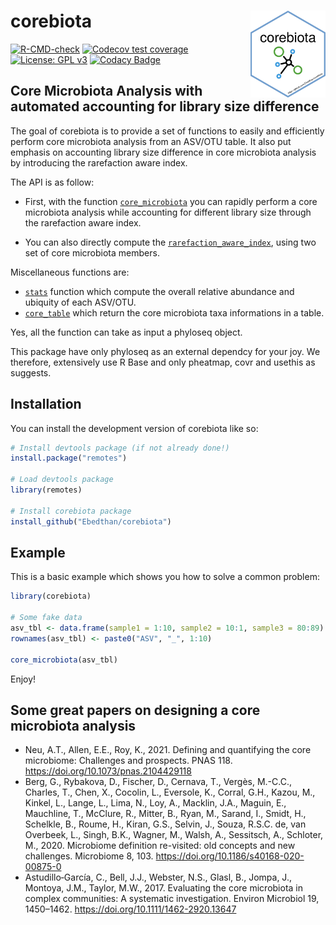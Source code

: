 # corebiota <img src="man/figures/logo.png" align="right" width="120"/>

<!-- badges: start -->

[![R-CMD-check](https://github.com/Ebedthan/corebiota/workflows/R-CMD-check/badge.svg)](https://github.com/Ebedthan/corebiota/actions) [![Codecov test coverage](https://codecov.io/gh/Ebedthan/corebiota/branch/main/graph/badge.svg)](https://app.codecov.io/gh/Ebedthan/corebiota?branch=main) [![License: GPL v3](https://img.shields.io/badge/License-GPLv3-blue.svg)](https://www.gnu.org/licenses/gpl-3.0) [![Codacy Badge](https://app.codacy.com/project/badge/Grade/08d7c6cba76849f4bfae2cc3f0ef5b17)](https://www.codacy.com/gh/Ebedthan/corebiota/dashboard?utm_source=github.com&utm_medium=referral&utm_content=Ebedthan/corebiota&utm_campaign=Badge_Grade)

<!-- badges: end -->

## Core Microbiota Analysis with automated accounting for library size difference

The goal of corebiota is to provide a set of functions to easily and efficiently perform core microbiota analysis from an ASV/OTU table. It also put emphasis on accounting library size difference in core microbiota analysis by introducing the rarefaction aware index.

The API is as follow:

-   First, with the function [`core_microbiota`](https://ebedthan.github.io/corebiota/reference/core_microbiota.html) you can rapidly perform a core microbiota analysis while accounting for different library size through the rarefaction aware index.

-   You can also directly compute the [`rarefaction_aware_index`](https://ebedthan.github.io/corebiota/reference/rarefaction_aware_index.html), using two set of core microbiota members.

Miscellaneous functions are:

-   [`stats`](https://ebedthan.github.io/corebiota/reference/stats.html) function which compute the overall relative abundance and ubiquity of each ASV/OTU.
-   [`core_table`](https://ebedthan.github.io/corebiota/reference/core_table.html) which return the core microbiota taxa informations in a table.

Yes, all the function can take as input a phyloseq object.

This package have only phyloseq as an external dependcy for your joy. We therefore, extensively use R Base and only pheatmap, covr and usethis as suggests.

## Installation

You can install the development version of corebiota like so:

``` r
# Install devtools package (if not already done!)
install.package("remotes")

# Load devtools package
library(remotes)

# Install corebiota package
install_github("Ebedthan/corebiota")
```

## Example

This is a basic example which shows you how to solve a common problem:

``` r
library(corebiota)

# Some fake data
asv_tbl <- data.frame(sample1 = 1:10, sample2 = 10:1, sample3 = 80:89)
rownames(asv_tbl) <- paste0("ASV", "_", 1:10)

core_microbiota(asv_tbl)
```

Enjoy!

## Some great papers on designing a core microbiota analysis

-   Neu, A.T., Allen, E.E., Roy, K., 2021. Defining and quantifying the core microbiome: Challenges and prospects. PNAS 118. <https://doi.org/10.1073/pnas.2104429118>
-   Berg, G., Rybakova, D., Fischer, D., Cernava, T., Vergès, M.-C.C., Charles, T., Chen, X., Cocolin, L., Eversole, K., Corral, G.H., Kazou, M., Kinkel, L., Lange, L., Lima, N., Loy, A., Macklin, J.A., Maguin, E., Mauchline, T., McClure, R., Mitter, B., Ryan, M., Sarand, I., Smidt, H., Schelkle, B., Roume, H., Kiran, G.S., Selvin, J., Souza, R.S.C. de, van Overbeek, L., Singh, B.K., Wagner, M., Walsh, A., Sessitsch, A., Schloter, M., 2020. Microbiome definition re-visited: old concepts and new challenges. Microbiome 8, 103. <https://doi.org/10.1186/s40168-020-00875-0>
-   Astudillo‐García, C., Bell, J.J., Webster, N.S., Glasl, B., Jompa, J., Montoya, J.M., Taylor, M.W., 2017. Evaluating the core microbiota in complex communities: A systematic investigation. Environ Microbiol 19, 1450–1462. <https://doi.org/10.1111/1462-2920.13647>
